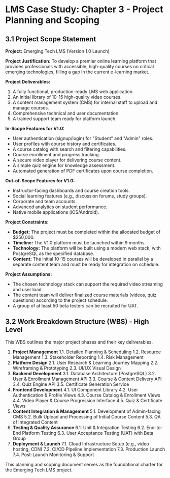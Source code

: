 # LMS Case Study: Chapter 3 - Project Planning and Scoping

## 3.1 Project Scope Statement

**Project:** Emerging Tech LMS (Version 1.0 Launch)

**Project Justification:** To develop a premier online learning platform that provides professionals with accessible, high-quality courses on critical emerging technologies, filling a gap in the current e-learning market.

**Project Deliverables:**
1.  A fully functional, production-ready LMS web application.
2.  An initial library of 10-15 high-quality video courses.
3.  A content management system (CMS) for internal staff to upload and manage courses.
4.  Comprehensive technical and user documentation.
5.  A trained support team ready for platform launch.

**In-Scope Features for V1.0:**
-   User authentication (signup/login) for "Student" and "Admin" roles.
-   User profiles with course history and certificates.
-   A course catalog with search and filtering capabilities.
-   Course enrollment and progress tracking.
-   A secure video player for delivering course content.
-   A simple quiz engine for knowledge assessment.
-   Automated generation of PDF certificates upon course completion.

**Out-of-Scope Features for V1.0:**
-   Instructor-facing dashboards and course creation tools.
-   Social learning features (e.g., discussion forums, study groups).
-   Corporate and team accounts.
-   Advanced analytics on student performance.
-   Native mobile applications (iOS/Android).

**Project Constraints:**
-   **Budget:** The project must be completed within the allocated budget of $250,000.
-   **Timeline:** The V1.0 platform must be launched within 9 months.
-   **Technology:** The platform will be built using a modern web stack, with PostgreSQL as the specified database.
-   **Content:** The initial 10-15 courses will be developed in parallel by a separate content team and must be ready for integration on schedule.

**Project Assumptions:**
-   The chosen technology stack can support the required video streaming and user load.
-   The content team will deliver finalized course materials (videos, quiz questions) according to the project schedule.
-   A group of at least 50 beta testers can be recruited for UAT.

## 3.2 Work Breakdown Structure (WBS) - High Level

This WBS outlines the major project phases and their key deliverables.

1.  **Project Management**
    1.1. Detailed Planning & Scheduling
    1.2. Resource Management
    1.3. Stakeholder Reporting
    1.4. Risk Management
2.  **Platform Design**
    2.1. User Research & Learning Journey Mapping
    2.2. Wireframing & Prototyping
    2.3. UI/UX Visual Design
3.  **Backend Development**
    3.1. Database Architecture (PostgreSQL)
    3.2. User & Enrollment Management API
    3.3. Course & Content Delivery API
    3.4. Quiz Engine API
    3.5. Certificate Generation Service
4.  **Frontend Development**
    4.1. UI Component Library
    4.2. User Authentication & Profile Views
    4.3. Course Catalog & Enrollment Views
    4.4. Video Player & Course Progression Interface
    4.5. Quiz & Certificate Views
5.  **Content Integration & Management**
    5.1. Development of Admin-facing CMS
    5.2. Bulk Upload and Processing of Initial Course Content
    5.3. QA of Integrated Content
6.  **Testing & Quality Assurance**
    6.1. Unit & Integration Testing
    6.2. End-to-End Platform Testing
    6.3. User Acceptance Testing (UAT) with Beta Group
7.  **Deployment & Launch**
    7.1. Cloud Infrastructure Setup (e.g., video hosting, CDN)
    7.2. CI/CD Pipeline Implementation
    7.3. Production Launch
    7.4. Post-Launch Monitoring & Support

This planning and scoping document serves as the foundational charter for the Emerging Tech LMS project.
